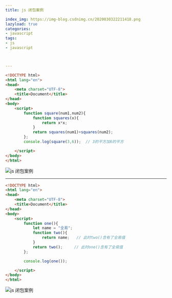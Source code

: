 ```yaml
---
title: js 闭包案例

index_img: https://img-blog.csdnimg.cn/2020030322211418.png
lazyload: true
categories:
- javascript
tags:
- js
- javascript



---
```













```html
<!DOCTYPE html>
<html lang="en">
<head>
	<meta charset="UTF-8">
	<title>Document</title>
</head>
<body>
	<script>
		function square(num1,num2){
			function squares(x){
				return x*x;
			}
			return squares(num1)+squares(num2);
		};
		console.log(square(3,6));  // 3的平方加6的平方

	</script>
</body>
</html>
```

![js 闭包案例](https://img-blog.csdnimg.cn/20200303221359119.png)


---

```html
<!DOCTYPE html>
<html lang="en">
<head>
	<meta charset="UTF-8">
	<title>Document</title>
</head>
<body>
	<script>
		function one(){
			let name = "全易";
			function two(){
				return name;   // 此时two()含有了全易值
			}
			return two();     // 此时one()含有了全易值
		};

		console.log(one());

	</script>
</body>
</html>
```

![js 闭包案例](https://img-blog.csdnimg.cn/2020030322211418.png)
